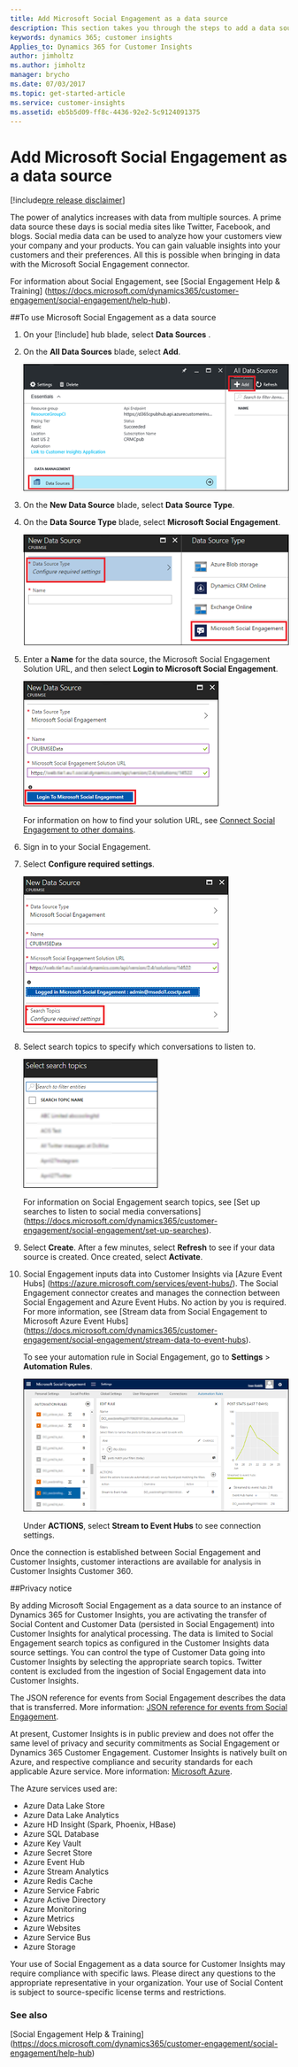 ```yaml
---
title: Add Microsoft Social Engagement as a data source
description: This section takes you through the steps to add a data source to your Customer Insights.
keywords: dynamics 365; customer insights
Applies_to: Dynamics 365 for Customer Insights
author: jimholtz
ms.author: jimholtz
manager: brycho
ms.date: 07/03/2017
ms.topic: get-started-article
ms.service: customer-insights 
ms.assetid: eb5b5d09-ff8c-4436-92e2-5c9124091375
---
```


Add Microsoft Social Engagement as a data source
==========================
[!include[pre release disclaimer](../../includes/cc-beta-prerelease-disclaimer.md)]

The power of analytics increases with data from multiple sources. A prime data source these days is social media sites like Twitter, Facebook, and blogs. Social media data can be used to analyze how your customers view your company and your products. You can gain valuable insights into your customers and their preferences. All this is possible when bringing in data with the Microsoft Social Engagement connector.

For information about Social Engagement, see [Social Engagement Help & Training] (https://docs.microsoft.com/dynamics365/customer-engagement/social-engagement/help-hub).  

##To use Microsoft Social Engagement as a data source

1.  On your [!include[](../../includes/pn-customer-insights-short.md)] hub blade, select **Data Sources** .

2.  On the **All Data Sources** blade, select **Add**.

    ![Add a data source](../media/AddAzureBlobDataSource.png "Add a data source") 

3.  On the **New Data Source** blade, select **Data Source Type**.

4.  On the **Data Source Type** blade, select **Microsoft Social Engagement**.

    ![Select the Microsoft Social Engagement data source type](../media/MSEDataSource75.png "Select the Microsoft Social Engagement data source type") 

5.  Enter a **Name** for the data source, the Microsoft Social Engagement Solution URL, and then select **Login to Microsoft Social Engagement**.

    ![New data source name](../media/DataSourceMSESettings75.png "New data source name") 

    For information on how to find your solution URL, see [Connect Social Engagement to other domains](https://docs.microsoft.com/dynamics365/customer-engagement/social-engagement/connect-other-domains#add-the-solution-url-to-the-configuration-page).

6.  Sign in to your Social Engagement.

7.  Select **Configure required settings**.

    ![Configure required settings](../media/MSEDataSourceSignedIn75.png "Configure required settings") 

8.  Select search topics to specify which conversations to listen to. 

    ![Select topics](../media/MSESelectSearchTopics75.png "Select topics") 

    For information on Social Engagement search topics, see [Set up searches to listen to social media conversations] (https://docs.microsoft.com/dynamics365/customer-engagement/social-engagement/set-up-searches).

9.  Select **Create**. After a few minutes, select **Refresh** to see if your data source is created. Once created, select **Activate**.

10. Social Engagement inputs data into Customer Insights via [Azure Event Hubs] (https://azure.microsoft.com/services/event-hubs/). The Social Engagement connector creates and manages the connection between Social Engagement and Azure Event Hubs. No action by you is required. For more information, see [Stream data from Social Engagement to Microsoft Azure Event Hubs] (https://docs.microsoft.com/dynamics365/customer-engagement/social-engagement/stream-data-to-event-hubs).

    To see your automation rule in Social Engagement, go to **Settings** > **Automation Rules**.

    ![View the automation rule](../media/MSEAutomationRules650.png "View the automation rule") 

    Under **ACTIONS**, select **Stream to Event Hubs** to see connection settings.

Once the connection is established between Social Engagement and Customer Insights, customer interactions are available for analysis in Customer Insights Customer 360.

##Privacy notice

By adding Microsoft Social Engagement as a data source to an instance of Dynamics 365 for Customer Insights, you are activating the transfer of Social Content and Customer Data (persisted in Social Engagement) into Customer Insights for analytical processing. The data is limited to Social Engagement search topics as configured in the Customer Insights data source settings. You can control the type of Customer Data going into Customer Insights by selecting the appropriate search topics. Twitter content is excluded from the ingestion of Social Engagement data into Customer Insights.

The JSON reference for events from Social Engagement describes the data that is transferred. More information: [JSON reference for events from Social Engagement](https://docs.microsoft.com/dynamics365/customer-engagement/social-engagement/event-hubs-json-reference-social-engagement).

At present, Customer Insights is in public preview and does not offer the same level of privacy and security commitments as Social Engagement or Dynamics 365 Customer Engagement. Customer Insights is natively built on Azure, and respective compliance and security standards for each applicable Azure service. More information: [Microsoft Azure](https://www.microsoft.com/trustcenter/cloudservices/azure). 

The Azure services used are:

- Azure Data Lake Store
- Azure Data Lake Analytics
- Azure HD Insight (Spark, Phoenix, HBase)
- Azure SQL Database
- Azure Key Vault
- Azure Secret Store
- Azure Event Hub
- Azure Stream Analytics
- Azure Redis Cache
- Azure Service Fabric
- Azure Active Directory
- Azure Monitoring
- Azure Metrics
- Azure Websites
- Azure Service Bus
- Azure Storage

Your use of Social Engagement as a data source for Customer Insights may require compliance with specific laws. Please direct any questions to the appropriate representative in your organization. Your use of Social Content is subject to source-specific license terms and restrictions. 

### See also

[Social Engagement Help & Training] (https://docs.microsoft.com/dynamics365/customer-engagement/social-engagement/help-hub)  
